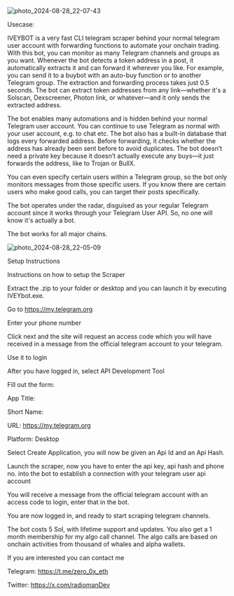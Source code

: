 ![photo_2024-08-28_22-07-43](https://github.com/user-attachments/assets/e1a9aedd-a065-40fb-8670-a43fb1ddd309)

Usecase:

IVEYBOT is a very fast CLI telegram scraper behind your normal telegram user account with forwarding functions to automate your onchain trading.
With this bot, you can monitor as many Telegram channels and groups as you want. Whenever the bot detects a token address in a post, it automatically extracts it and can forward it wherever you like.
For example, you can send it to a buybot with an auto-buy function or to another Telegram group. The extraction and forwarding process takes just 0.5 seconds. The bot can extract token addresses from
any link—whether it's a Solscan, Dexscreener, Photon link, or whatever—and it only sends the extracted address.

The bot enables many automations and is hidden behind your normal Telegram user account. You can continue to use Telegram as normal with your user account, e.g. to chat etc.
The bot also has a built-in database that logs every forwarded address. Before forwarding, it checks whether the address has already been sent before to avoid duplicates. 
The bot doesn’t need a private key because it doesn’t actually execute any buys—it just forwards the address, like to Trojan or BullX.

You can even specify certain users within a Telegram group, so the bot only monitors messages from those specific users. If you know there are certain users who make good calls, 
you can target their posts specifically. 

The bot operates under the radar, disguised as your regular Telegram account since it works through your Telegram User API. So, no one will know it's actually a bot.

The bot works for all major chains.

![photo_2024-08-28_22-05-09](https://github.com/user-attachments/assets/db17673b-a1bd-4d76-8b68-5b4f8939006f)


Setup Instructions

Instructions on how to setup the Scraper

Extract the .zip to your folder or desktop and you can launch it by executing IVEYbot.exe.

Go to https://my.telegram.org

Enter your phone number

Click next and the site will request an access code which you will have received in a message from the official telegram account to your telegram. 

Use it to login

After you have logged in, select API Development Tool

Fill out the form:

App Title: <Anything can go here>

Short Name: <Anything can go here>

URL: https://my.telegram.org

Platform: Desktop

Select Create Application, you will now be given an Api Id and an Api Hash. 

Launch the scraper, now you have to enter the api key, api hash and phone no. into the bot to establish a connection with your telegram user api account

You will receive a message from the official telegram account with an access code to login, enter that in the bot.

You are now logged in, and ready to start scraping telegram channels.

The bot costs 5 Sol, with lifetime support and updates. You also get a 1 month membership for my algo call channel. The algo calls are based on onchain activities from thousand of whales and alpha wallets.

If you are interested you can contact me

Telegram: https://t.me/zero_0x_eth

Twitter: https://x.com/radiomanDev
